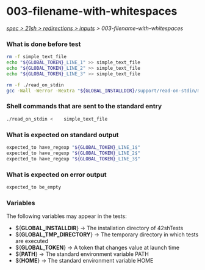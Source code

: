 # 003-filename-with-whitespaces

*[spec > 21sh > redirections > inputs](..) > 003-filename-with-whitespaces*

### What is done before test

```bash
rm -f simple_text_file
echo "${GLOBAL_TOKEN}_LINE_1" >> simple_text_file
echo "${GLOBAL_TOKEN}_LINE_2" >> simple_text_file
echo "${GLOBAL_TOKEN}_LINE_3" >> simple_text_file

rm -f ./read_on_stdin
gcc -Wall -Werror -Wextra "${GLOBAL_INSTALLDIR}/support/read-on-stdin/main.c" -o ./read_on_stdin

```

### Shell commands that are sent to the standard entry

```bash
./read_on_stdin < 	 simple_text_file

```

### What is expected on standard output

```bash
expected_to have_regexp "${GLOBAL_TOKEN}_LINE_1$"
expected_to have_regexp "${GLOBAL_TOKEN}_LINE_2$"
expected_to have_regexp "${GLOBAL_TOKEN}_LINE_3$"

```

### What is expected on error output

```bash
expected_to be_empty

```

### Variables

The following variables may appear in the tests:

* ${**GLOBAL_INSTALLDIR**} -> The installation directory of 42shTests
* ${**GLOBAL_TMP_DIRECTORY**} -> The temporary directory in which tests are executed
* ${**GLOBAL_TOKEN**} -> A token that changes value at launch time
* ${**PATH**} -> The standard environment variable PATH
* ${**HOME**} -> The standard environment variable HOME
